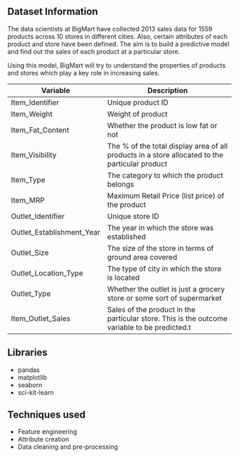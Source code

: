**Dataset Information**
------------------------------------------------
The data scientists at BigMart have collected 2013 sales data for 1559 products across 10 stores in different cities. Also, certain attributes of each product and store have been defined. The aim is to build a predictive model and find out the sales of each product at a particular store.

Using this model, BigMart will try to understand the properties of products and stores which play a key role in increasing sales.

| Variable | Description |
|-----------------|-----------------|
| Item_Identifier | Unique product ID | 
| Item_Weight  | Weight of product  | 
| Item_Fat_Content  | Whether the product is low fat or not  |
| Item_Visibility  | The % of the total display area of all products in a store allocated to the particular product  |
| Item_Type  | The category to which the product belongs  |
| Item_MRP  | Maximum Retail Price (list price) of the product  |
| Outlet_Identifier  | Unique store ID  |
| Outlet_Establishment_Year  | The year in which the store was established  |
| Outlet_Size  | The size of the store in terms of ground area covered  |
| Outlet_Location_Type  | The type of city in which the store is located  |
| Outlet_Type  | Whether the outlet is just a grocery store or some sort of supermarket  |
| Item_Outlet_Sales  | Sales of the product in the particular store. This is the outcome variable to be predicted.t  |


**Libraries**
------------------------------------------------
- pandas
- matplotlib
- seaborn
- sci-kit-learn

**Techniques used**
------------------------------------------------
- Feature engineering
- Attribute creation
- Data cleaning and pre-processing
  
